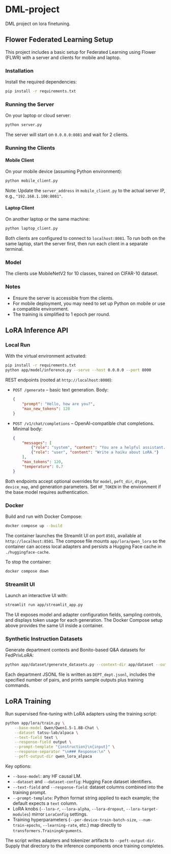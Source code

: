 # DML-project
DML project on lora finetuning.

## Flower Federated Learning Setup

This project includes a basic setup for Federated Learning using Flower (FLWR) with a server and clients for mobile and laptop.

### Installation

Install the required dependencies:

```bash
pip install -r requirements.txt
```

### Running the Server

On your laptop or cloud server:

```bash
python server.py
```

The server will start on `0.0.0.0:8081` and wait for 2 clients.

### Running the Clients

#### Mobile Client

On your mobile device (assuming Python environment):

```bash
python mobile_client.py
```

Note: Update the `server_address` in `mobile_client.py` to the actual server IP, e.g., `"192.168.1.100:8081"`.

#### Laptop Client

On another laptop or the same machine:

```bash
python laptop_client.py
```

Both clients are configured to connect to `localhost:8081`. To run both on the same laptop, start the server first, then run each client in a separate terminal.

### Model

The clients use MobileNetV2 for 10 classes, trained on CIFAR-10 dataset.

### Notes

- Ensure the server is accessible from the clients.
- For mobile deployment, you may need to set up Python on mobile or use a compatible environment.
- The training is simplified to 1 epoch per round.

## LoRA Inference API

### Local Run

With the virtual environment activated:

```bash
pip install -r requirements.txt
python app/model/inference.py --serve --host 0.0.0.0 --port 8000
```

REST endpoints (rooted at `http://localhost:8000`):

- `POST /generate` – basic text generation. Body:

	```json
	{
		"prompt": "Hello, how are you?",
		"max_new_tokens": 128
	}
	```

- `POST /v1/chat/completions` – OpenAI-compatible chat completions. Minimal body:

	```json
	{
		"messages": [
			{"role": "system", "content": "You are a helpful assistant."},
			{"role": "user", "content": "Write a haiku about LoRA."}
		],
		"max_tokens": 120,
		"temperature": 0.7
	}
	```

Both endpoints accept optional overrides for `model`, `peft_dir`, `dtype`, `device_map`, and generation parameters. Set `HF_TOKEN` in the environment if the base model requires authentication.

### Docker

Build and run with Docker Compose:

```bash
docker compose up --build
```

The container launches the Streamlit UI on port `8501`, available at `http://localhost:8501`. The compose file mounts `app/lora/qwen_lora` so the container can access local adapters and persists a Hugging Face cache in `./huggingface-cache`.

To stop the container:

```bash
docker compose down
```

### Streamlit UI

Launch an interactive UI with:

```bash
streamlit run app/streamlit_app.py
```

The UI exposes model and adapter configuration fields, sampling controls, and displays token usage for each generation. The Docker Compose setup above provides the same UI inside a container.

### Synthetic Instruction Datasets

Generate department contexts and Bonito-based Q&A datasets for FedPrivLoRA:

```bash
python app/dataset/generate_datasets.py --context-dir app/dataset --output-dir app/dataset --samples 1000
```

Each department JSONL file is written as `DEPT_dept.jsonl`, includes the specified number of pairs, and prints sample outputs plus training commands.

## LoRA Training

Run supervised fine-tuning with LoRA adapters using the training script:

```bash
python app/lora/train.py \
	--base-model Qwen/Qwen1.5-1.8B-Chat \
	--dataset tatsu-lab/alpaca \
	--text-field text \
	--response-field output \
	--prompt-template "{instruction}\n{input}" \
	--response-separator "\n### Response:\n" \
	--peft-output-dir qwen_lora_alpaca
```

Key options:

- `--base-model`: any HF causal LM.
- `--dataset` and `--dataset-config`: Hugging Face dataset identifiers.
- `--text-field` and `--response-field`: dataset columns combined into the training prompt.
- `--prompt-template`: Python format string applied to each example; the default expects a `text` column.
- LoRA knobs (`--lora-r`, `--lora-alpha`, `--lora-dropout`, `--lora-target-modules`) mirror `LoraConfig` settings.
- Training hyperparameters (`--per-device-train-batch-size`, `--num-train-epochs`, `--learning-rate`, etc.) map directly to `transformers.TrainingArguments`.

The script writes adapters and tokenizer artifacts to `--peft-output-dir`. Supply that directory to the inference components once training completes.
